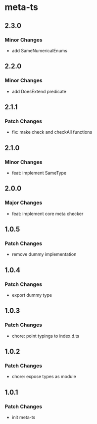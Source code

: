# meta-ts

## 2.3.0

### Minor Changes

- add SameNumericalEnums

## 2.2.0

### Minor Changes

- add DoesExtend predicate

## 2.1.1

### Patch Changes

- fix: make check and checkAll functions

## 2.1.0

### Minor Changes

- feat: implement SameType

## 2.0.0

### Major Changes

- feat: implement core meta checker

## 1.0.5

### Patch Changes

- remove dummy implementation

## 1.0.4

### Patch Changes

- export dummy type

## 1.0.3

### Patch Changes

- chore: point typings to index.d.ts

## 1.0.2

### Patch Changes

- chore: expose types as module

## 1.0.1

### Patch Changes

- init meta-ts
